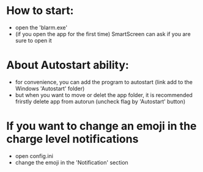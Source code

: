 # How to start:
* open the 'blarm.exe'
* (if you open the app for the first time) SmartScreen can ask if you are sure to open it

# About Autostart ability:
* for convenience, you can add the program to autostart (link add to the Windows 'Autostart' folder)
* but when you want to move or delet the app folder, it is recommended frirstly delete app from autorun (uncheck flag by 'Autostart' button)

# If you want to change an emoji in the charge level notifications
* open config.ini
* change the emoji in the 'Notification' section

